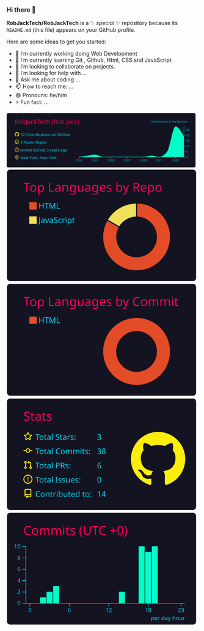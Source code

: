 ### Hi there 👋


**RobJackTech/RobJackTech** is a ✨ _special_ ✨ repository because its `README.md` (this file) appears on your GitHub profile.

Here are some ideas to get you started:

- 🔭 I’m currently working doing Web Development
- 🌱 I’m currently learning Git , Github, Html, CSS and JavaScript
- 👯 I’m looking to collaborate on projects.
- 🤔 I’m looking for help with ...
- 💬 Ask me about coding ...
- 📫 How to reach me: ...
- 😄 Pronouns: he/him
- ⚡ Fun fact: ...


[![](https://raw.githubusercontent.com/RobJackTech/RobJackTech/main/profile-summary-card-output/2077/0-profile-details.svg)](https://github.com/vn7n24fzkq/github-profile-summary-cards)
[![](https://raw.githubusercontent.com/RobJackTech/RobJackTech/main/profile-summary-card-output/2077/1-repos-per-language.svg)](https://github.com/vn7n24fzkq/github-profile-summary-cards) [![](https://raw.githubusercontent.com/RobJackTech/RobJackTech/main/profile-summary-card-output/2077/2-most-commit-language.svg)](https://github.com/vn7n24fzkq/github-profile-summary-cards)
[![](https://raw.githubusercontent.com/RobJackTech/RobJackTech/main/profile-summary-card-output/2077/3-stats.svg)](https://github.com/vn7n24fzkq/github-profile-summary-cards) [![](https://raw.githubusercontent.com/RobJackTech/RobJackTech/main/profile-summary-card-output/2077/4-productive-time.svg)](https://github.com/vn7n24fzkq/github-profile-summary-cards)
